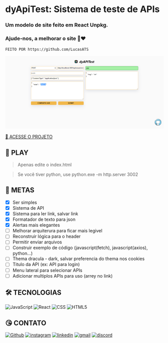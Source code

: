 # dyApiTest: Sistema de teste de APIs

### Um modelo de site feito em React Unpkg.

### Ajude-nos, a melhorar o site 🤩❤️

    FEITO POR https://github.com/LucasATS

[![preview](./.github/preview-xl.png)](https://dyapitest.vercel.app/)

[🔗 ACESSE O PROJETO ](https://dyapitest.vercel.app/)

## __📂 PLAY__
> Apenas edite o index.html

> Se você tiver python, use python.exe -m http.server 3002

## __🎯 METAS__
- [X] Ser simples
- [X] Sistema de API
- [X] Sistema para ler link, salvar link
- [X] Formatador de texto para json
- [X] Alertas mais elegantes
- [ ] Melhorar arquiterura para ficar mais legivel
- [ ] Reconstruir lógica para o header
- [ ] Permitir enviar arquivos
- [ ] Construir exemplo de código (javascript(fetch), javascript(axios), python...)
- [ ] Thema dracula - dark, salvar preferencia do thema nos cookies
- [ ] Titulo da API (ex: API para login)
- [ ] Menu lateral para selecionar APIs
- [ ] Adicionar multiplos APIs para uso (arrey no link)

<!--
## __❤ AGRADECIMENTOS__
[@<NOME>](<LINK>) "<MENSAGEM>"
-->

## __🛠 TECNOLOGIAS__ 

![JavaScript](https://img.shields.io/badge/JavaScript-323330?style=for-the-badge&logo=javascript&logoColor=F7DF1E)
![React](https://img.shields.io/badge/React-20232A?style=for-the-badge&logo=react&logoColor=61DAFB)
![CSS](https://img.shields.io/badge/CSS3-1572B6?style=for-the-badge&logo=css3&logoColor=white)
![HTML5](https://img.shields.io/badge/HTML5-E34F26?style=for-the-badge&logo=html5&logoColor=white)

## __😘 CONTATO__ <ALTERE APENAS OS LINKS DOS HREF>
<p align="left">
  <a href="https://github.com/LucasATS/"><img src="https://img.shields.io/badge/GitHub-100000?style=for-the-badge&amp;logo=github&amp;logoColor=white" alt="Github"></a>
  <a href="https://www.instagram.com/lukaolmd/"><img src="https://img.shields.io/badge/Instagram-E4405F?style=for-the-badge&amp;logo=instagram&amp;logoColor=white" alt="instagram"></a>
  <a href="https://www.linkedin.com/in/lucas-almeida-tiburtino-da-silva/"><img src="https://img.shields.io/badge/LinkedIn-0077B5?style=for-the-badge&amp;logo=linkedin&amp;logoColor=white" alt="linkedin"></a>
  <a href="mailto:lucas.almida.da.silva@gmail.com"><img src="https://img.shields.io/badge/Gmail-D14836?style=for-the-badge&logo=gmail&logoColor=white" alt="gmail"></a> 
  <a href="https://discord.com/channels/@Lucas%20ATS#9901"><img src="https://img.shields.io/badge/Discord-5865F2?style=for-the-badge&logo=discord&logoColor=white" alt="discord"></a>  
</p>